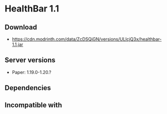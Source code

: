 # HealthBar 1.1

## Download
- https://cdn.modrinth.com/data/ZcDSQjGN/versions/ULlcjQ3x/healthbar-1.1.jar

## Server versions

- Paper: 1.19.0-1.20.?

## Dependencies

## Incompatible with